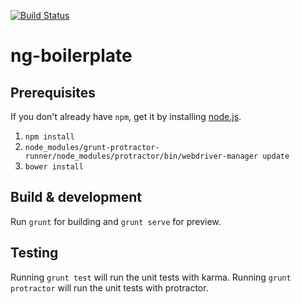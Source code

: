 [![Build Status](https://travis-ci.org/SmoshySmosh/angular-boilerplate.svg)](https://travis-ci.org/SmoshySmosh/angular-boilerplate)
# ng-boilerplate

## Prerequisites

If you don't already have `npm`, get it by installing [node.js](http://nodejs.org/).

1. `npm install`
2. `node_modules/grunt-protractor-runner/node_modules/protractor/bin/webdriver-manager update`
3. `bower install`

## Build & development

Run `grunt` for building and `grunt serve` for preview.

## Testing

Running `grunt test` will run the unit tests with karma.
Running `grunt protractor` will run the unit tests with protractor.
